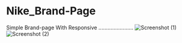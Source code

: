 # Nike_Brand-Page
Simple Brand-page
With Responsive .......................
![Screenshot (1)](https://github.com/NiteshMardi23/Nike_Brand-Page/assets/113578650/2800dea0-fa18-464b-857a-cce1b61f5f4f)
![Screenshot (2)](https://github.com/NiteshMardi23/Nike_Brand-Page/assets/113578650/b45a93c5-73ac-4b6f-a864-bff33ea55cb6)
